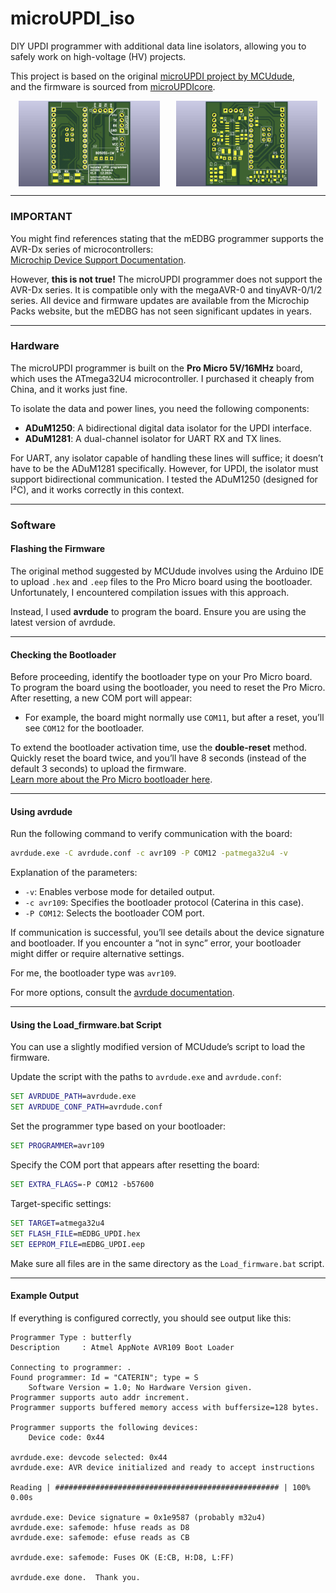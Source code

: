 # microUPDI\_iso

DIY UPDI programmer with additional data line isolators, allowing you to safely work on high-voltage (HV) projects.

This project is based on the original [microUPDI project by MCUdude](https://github.com/MCUdude/microUPDI),\
and the firmware is sourced from [microUPDIcore](https://github.com/MCUdude/microUPDIcore).

<div style="display: flex; justify-content: space-around; align-items: center;">
    <img src="docs/microUPDI_isolated_front.png" alt="microUPDI front" style="width: 45%;"/>
    <img src="docs/microUPDI_isolated_bottom.png" alt="microUPDI bottom" style="width: 45%;"/>
</div>

---

### IMPORTANT

You might find references stating that the mEDBG programmer supports the AVR-Dx series of microcontrollers:\
[Microchip Device Support Documentation](https://packs.download.microchip.com/DeviceDoc/Device_Support.pdf).

However, **this is not true!** The microUPDI programmer does not support the AVR-Dx series. It is compatible only with the megaAVR-0 and tinyAVR-0/1/2 series. All device and firmware updates are available from the Microchip Packs website, but the mEDBG has not seen significant updates in years.

---

### Hardware

The microUPDI programmer is built on the **Pro Micro 5V/16MHz** board, which uses the ATmega32U4 microcontroller. I purchased it cheaply from China, and it works just fine.

To isolate the data and power lines, you need the following components:

- **ADuM1250**: A bidirectional digital data isolator for the UPDI interface.
- **ADuM1281**: A dual-channel isolator for UART RX and TX lines.

For UART, any isolator capable of handling these lines will suffice; it doesn’t have to be the ADuM1281 specifically. However, for UPDI, the isolator must support bidirectional communication. I tested the ADuM1250 (designed for I²C), and it works correctly in this context.

---

### Software

#### Flashing the Firmware

The original method suggested by MCUdude involves using the Arduino IDE to upload `.hex` and `.eep` files to the Pro Micro board using the bootloader. Unfortunately, I encountered compilation issues with this approach.

Instead, I used **avrdude** to program the board. Ensure you are using the latest version of avrdude.

---

#### Checking the Bootloader

Before proceeding, identify the bootloader type on your Pro Micro board.\
To program the board using the bootloader, you need to reset the Pro Micro. After resetting, a new COM port will appear:

- For example, the board might normally use `COM11`, but after a reset, you’ll see `COM12` for the bootloader.

To extend the bootloader activation time, use the **double-reset** method. Quickly reset the board twice, and you’ll have 8 seconds (instead of the default 3 seconds) to upload the firmware.\
[Learn more about the Pro Micro bootloader here](https://learn.sparkfun.com/tutorials/pro-micro--fio-v3-hookup-guide/troubleshooting-and-faq).

---

#### Using avrdude

Run the following command to verify communication with the board:

```bash
avrdude.exe -C avrdude.conf -c avr109 -P COM12 -patmega32u4 -v
```

Explanation of the parameters:

- `-v`: Enables verbose mode for detailed output.
- `-c avr109`: Specifies the bootloader protocol (Caterina in this case).
- `-P COM12`: Selects the bootloader COM port.

If communication is successful, you’ll see details about the device signature and bootloader. If you encounter a “not in sync” error, your bootloader might differ or require alternative settings.

For me, the bootloader type was `avr109`.

For more options, consult the [avrdude documentation](https://avrdudes.github.io/avrdude/7.3/avrdude_4.html).

---

#### Using the Load\_firmware.bat Script

You can use a slightly modified version of MCUdude’s script to load the firmware.

Update the script with the paths to `avrdude.exe` and `avrdude.conf`:

```bat
SET AVRDUDE_PATH=avrdude.exe
SET AVRDUDE_CONF_PATH=avrdude.conf
```

Set the programmer type based on your bootloader:

```bat
SET PROGRAMMER=avr109
```

Specify the COM port that appears after resetting the board:

```bat
SET EXTRA_FLAGS=-P COM12 -b57600
```

Target-specific settings:

```bat
SET TARGET=atmega32u4
SET FLASH_FILE=mEDBG_UPDI.hex
SET EEPROM_FILE=mEDBG_UPDI.eep
```

Make sure all files are in the same directory as the `Load_firmware.bat` script.

---

#### Example Output

If everything is configured correctly, you should see output like this:

```plaintext
Programmer Type : butterfly
Description     : Atmel AppNote AVR109 Boot Loader

Connecting to programmer: .
Found programmer: Id = "CATERIN"; type = S
    Software Version = 1.0; No Hardware Version given.
Programmer supports auto addr increment.
Programmer supports buffered memory access with buffersize=128 bytes.

Programmer supports the following devices:
    Device code: 0x44

avrdude.exe: devcode selected: 0x44
avrdude.exe: AVR device initialized and ready to accept instructions

Reading | ################################################## | 100% 0.00s

avrdude.exe: Device signature = 0x1e9587 (probably m32u4)
avrdude.exe: safemode: hfuse reads as D8
avrdude.exe: safemode: efuse reads as CB

avrdude.exe: safemode: Fuses OK (E:CB, H:D8, L:FF)

avrdude.exe done.  Thank you.
```
